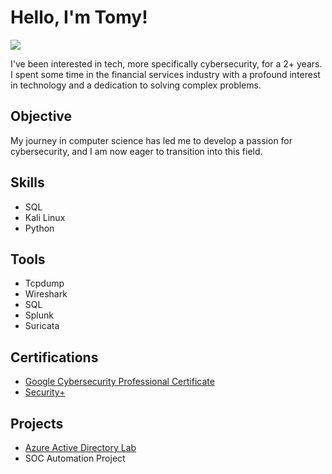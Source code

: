 # Hello, I'm Tomy!
<a href="https://www.linkedin.com/in/tomyboboy/"><img src="https://img.shields.io/badge/-LinkedIn-0072b1?&style=for-the-badge&logo=linkedin&logoColor=white" /></a>


I've been interested in tech, more specifically cybersecurity, for a 2+ years. I spent some time in the financial services industry with a profound interest in technology and a dedication to solving complex problems.

## Objective

My journey in computer science has led me to develop a passion for cybersecurity, and I am now eager to transition into this field.

## Skills

- SQL
- Kali Linux
- Python

## Tools

- Tcpdump
- Wireshark
- SQL
- Splunk
- Suricata

## Certifications
- [Google Cybersecurity Professional Certificate](https://drive.google.com/file/d/18p6d_h5mT9rN1_kodsF5YYIZszr7EjwF/view?usp=drive_link)
- [Security+](https://drive.google.com/file/d/18p6d_h5mT9rN1_kodsF5YYIZszr7EjwF/view?usp=drive_link)

## Projects
- [Azure Active Directory Lab](https://github.com/TechTomy/AzureAD)
- SOC Automation Project
